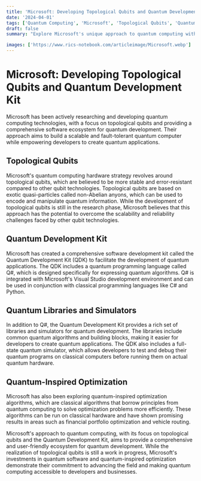 ```yaml
---
title: 'Microsoft: Developing Topological Qubits and Quantum Development Kit'
date: '2024-04-01'
tags: ['Quantum Computing', 'Microsoft', 'Topological Qubits', 'Quantum Development Kit', 'Q#']
draft: false
summary: "Explore Microsoft's unique approach to quantum computing with their pursuit of topological qubits and their comprehensive Quantum Development Kit for building quantum applications."

images: ['https://www.rics-notebook.com/articleimage/Microsoft.webp']
---
```


# Microsoft: Developing Topological Qubits and Quantum Development Kit

Microsoft has been actively researching and developing quantum computing technologies, with a focus on topological qubits and providing a comprehensive software ecosystem for quantum development. Their approach aims to build a scalable and fault-tolerant quantum computer while empowering developers to create quantum applications.

## Topological Qubits

Microsoft's quantum computing hardware strategy revolves around topological qubits, which are believed to be more stable and error-resistant compared to other qubit technologies. Topological qubits are based on exotic quasi-particles called non-Abelian anyons, which can be used to encode and manipulate quantum information. While the development of topological qubits is still in the research phase, Microsoft believes that this approach has the potential to overcome the scalability and reliability challenges faced by other qubit technologies.

## Quantum Development Kit

Microsoft has created a comprehensive software development kit called the Quantum Development Kit (QDK) to facilitate the development of quantum applications. The QDK includes a quantum programming language called Q#, which is designed specifically for expressing quantum algorithms. Q# is integrated with Microsoft's Visual Studio development environment and can be used in conjunction with classical programming languages like C# and Python.

## Quantum Libraries and Simulators

In addition to Q#, the Quantum Development Kit provides a rich set of libraries and simulators for quantum development. The libraries include common quantum algorithms and building blocks, making it easier for developers to create quantum applications. The QDK also includes a full-state quantum simulator, which allows developers to test and debug their quantum programs on classical computers before running them on actual quantum hardware.

## Quantum-Inspired Optimization

Microsoft has also been exploring quantum-inspired optimization algorithms, which are classical algorithms that borrow principles from quantum computing to solve optimization problems more efficiently. These algorithms can be run on classical hardware and have shown promising results in areas such as financial portfolio optimization and vehicle routing.

Microsoft's approach to quantum computing, with its focus on topological qubits and the Quantum Development Kit, aims to provide a comprehensive and user-friendly ecosystem for quantum development. While the realization of topological qubits is still a work in progress, Microsoft's investments in quantum software and quantum-inspired optimization demonstrate their commitment to advancing the field and making quantum computing accessible to developers and businesses.

